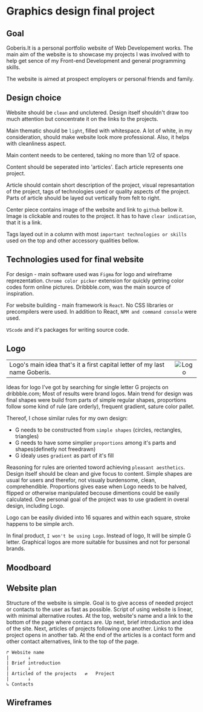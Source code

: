 # Graphics design final project

## Goal

Goberis.lt is a personal portfolio website of Web Developement works. The main aim of the website is to showcase my projects I was involved with to help get sence of my Front-end Development and general programming skills.

The website is aimed at prospect employers or personal friends and family.

## Design choice

Website should be ```clean``` and unclutered. Design itself shouldn't draw too much attention but concentrate it on the links to the projects.

Main thematic should be ```light```, filled with whitespace. A lot of white, in my consideration, should make website look more professional. Also, it helps with cleanliness aspect.

Main content needs to be centered, taking no more than 1/2 of space.

Content should be seperated into 'articles'. Each article represents one project. 

Article should contain short description of the project, visual represantation of the project, tags of technologies used or quality aspects of the project. Parts of article should be layed out vertically from felt to right.

Center piece contains image of the website and link to ```github``` bellow it. Image is clickable and routes to the project. It has to have ```clear indication```, that it is a link.

Tags layed out in a column with most ```important technologies or skills``` used on the top and other accessory qualities bellow.

## Technologies used for final website

 For design - main software used was ```Figma``` for logo and wireframe reprezentation. ```Chrome color picker``` extension for quickly getring color codes form online pictures. Dribbble.com, was the main source of inspiration. 

 For website building - main framework is ```React```. No CSS libraries or precompilers were used. In addition to React, ``NPM and command console`` were used.

 ```VScode``` and it's packages for writing source code.
## Logo

|||
|:---|:---:|
| Logo's main idea that's it a first capital letter of my last name Goberis. | ![Logo](Logo%20proportions.PNG) | 

Ideas for logo I've got by searching for single letter G projects on dribbble.com; Most of results were brand logos. Main trend for design was final shapes were build from parts of simple regular shapes, proportions follow some kind of rule (are orderly), frequent gradient, sature color pallet.

Thereof, I chose similar rules for my own design:
- G needs to be constructed from ```simple shapes``` (circles, rectangles, triangles)
- G needs to have some simplier ```proportions``` among it's parts and shapes(definetly not freedrawn)
- G idealy uses ```gradient``` as part of it's fill

Reasoning for rules are oriented toword achieving ```pleasant aesthetics```. Design itself should be clean and give focus to content. Simple shapes are usual for users and therefor, not visualy burdensome, clean, comprehendible. Proportions gives ease when Logo needs to be halved, flipped or otherwise manipulated becouse dimentions could be easily calculated. One personal goal of the project was to use gradient in overal design, including Logo.

Logo can be easily divided into 16 squares and within each square, stroke happens to be simple arch.

In final product, ```I won't be using Logo```. Instead of logo, It will be simple G letter. Graphical logos are more suitable for bussines and not for personal brands.

## Moodboard

## Website plan

Structure of the website is simple. Goal is to give access of needed project or contacts to the user as fast as possible. Script of using website is linear, with minimal alternative routes. At the top, website's name and a link to the bottom of the page where contacs are. Up next, brief introduction and idea of the site. Next, articles of projects following one another. Links to the project opens in another tab. At the end of the articles is a contact form and other contact alternatives, link to the top of the page.  
~~~
↱ Website name
|       ↓
| Brief introduction
|       ↓
| Articled of the projects   ⇄   Project
|       ↓
↳ Contacts
~~~

## Wireframes